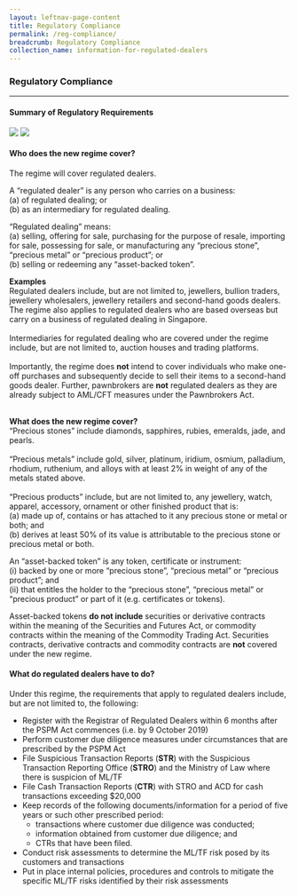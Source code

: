 ```yaml
---
layout: leftnav-page-content
title: Regulatory Compliance
permalink: /reg-compliance/
breadcrumb: Regulatory Compliance
collection_name: information-for-regulated-dealers
---
```

### Regulatory Compliance
----
#### Summary of Regulatory Requirements
<a href="https://github.com/isomerpages/mlaw-acd/raw/staging/images/Money%20Laundering%20%26%20Terrorism%20Financing%20Risks%20in%20the%20Precious%20Stones%20and%20Precious%20Metals%20Dealers%20Sector.pdf"><img src="https://github.com/isomerpages/mlaw-acd/raw/staging/images/Money%20Laundering%20%26%20Terrorism%20Financing%20Risks%20in%20the%20Precious%20Stones%20and%20Precious%20Metals%20Dealers%20Sector.png"></a>
<a href="https://github.com/isomerpages/mlaw-acd/raw/staging/images/Safeguarding%20the%20Precious%20Stones%20and%20Precious%20Metals%20Dealers%20Sector.pdf"><img src="https://raw.githubusercontent.com/isomerpages/mlaw-acd/staging/images/Safeguarding%20the%20Precious%20Stones%20and%20Precious%20Metals%20Dealers%20Sector.png"></a><br>

#### Who does the new regime cover?
The regime will cover regulated dealers.

A “regulated dealer” is any person who carries on a business:<br>
(a)	of regulated dealing; or <br>
(b)	as an intermediary for regulated dealing.

“Regulated dealing” means: <br>
(a)	selling, offering for sale, purchasing for the purpose of resale, importing for sale, possessing for sale, or manufacturing any “precious stone”, “precious metal” or “precious product”; or <br>
(b)	selling or redeeming any “asset-backed token”. 

**Examples**
<br> Regulated dealers include, but are not limited to, jewellers, bullion traders, jewellery wholesalers, jewellery retailers and second-hand goods dealers. The regime also applies to regulated dealers who are based overseas but carry on a business of regulated dealing in Singapore.<br><br>
Intermediaries for regulated dealing who are covered under the regime include, but are not limited to, auction houses and trading platforms.<br><br>
Importantly, the regime does **not** intend to cover individuals who make one-off purchases and subsequently decide to sell their items to a second-hand goods dealer. Further, pawnbrokers are **not** regulated dealers as they are already subject to AML/CFT measures under the Pawnbrokers Act.<br>
<br>

**What does the new regime cover?** 
<br>
“Precious stones” include diamonds, sapphires, rubies, emeralds, jade, and pearls.<br><br>
“Precious metals” include gold, silver, platinum, iridium, osmium, palladium, rhodium, ruthenium, and alloys with at least 2% in weight of any of the metals stated above.<br><br>
“Precious products” include, but are not limited to, any jewellery, watch, apparel, accessory, ornament or other finished product that is: <br>
(a) made up of, contains or has attached to it any precious stone or metal or both; and<br>
(b) derives at least 50% of its value is attributable to the precious stone or precious metal or both.

An “asset-backed token” is any token, certificate or instrument: <br>
(i) backed by one or more “precious stone”, “precious metal” or “precious product”; and <br>
(ii) that entitles the holder to the “precious stone”, “precious metal” or “precious product” or part of it (e.g. certificates or tokens).

Asset-backed tokens **do not include** securities or derivative contracts within the meaning of the Securities and Futures Act, or commodity contracts within the meaning of the Commodity Trading Act. Securities contracts, derivative contracts and commodity contracts are **not** covered under the new regime.
<br>

#### What do regulated dealers have to do?
Under this regime, the requirements that apply to regulated dealers include, but are not limited to, the following:
 * Register with the Registrar of Regulated Dealers within 6 months after the PSPM Act commences (i.e. by 9 October 2019)
 * Perform customer due diligence measures under circumstances that are prescribed by the PSPM Act
 * File Suspicious Transaction Reports (**STR**) with the Suspicious Transaction Reporting Office (**STRO**) and the Ministry of Law where there is suspicion of ML/TF 
 * File Cash Transaction Reports (**CTR**) with STRO and ACD for cash transactions exceeding $20,000
 * Keep records of the following documents/information for a period of five years or such other prescribed period:
   * transactions where customer due diligence was conducted;
   * information obtained from customer due diligence; and
   * CTRs that have been filed. 
 * Conduct risk assessments to determine the ML/TF risk posed by its customers and transactions
 * Put in place internal policies, procedures and controls to mitigate the specific ML/TF risks identified by their risk assessments
